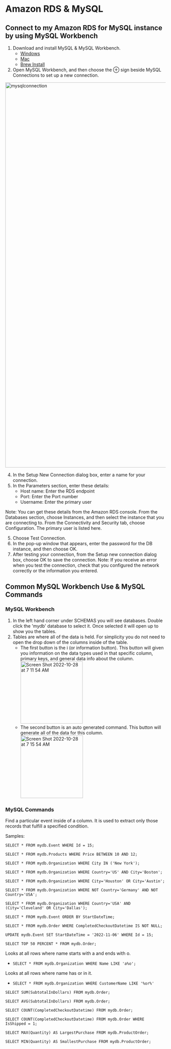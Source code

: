 # Amazon RDS & MySQL

## Connect to my Amazon RDS for MySQL instance by using MySQL Workbench

1. Download and install MySQL & MySQL Workbench.
   - [Windows](https://www.youtube.com/watch?v=wjTdEPvolzk)
   - [Mac](https://www.youtube.com/watch?v=DVVVSlGDpuw)
   - [Brew Install](https://www.youtube.com/watch?v=1K4m6m5y9Oo)
2. Open MySQL Workbench, and then choose the ⊕ sign beside MySQL Connections to set up a new connection.
<img width="1205" alt="mysqlconnection" src="https://user-images.githubusercontent.com/111775505/198582412-3bdb57a4-8283-4082-adc3-89eecb3047fd.png">

4. In the Setup New Connection dialog box, enter a name for your connection.
5. In the Parameters section, enter these details:
   - Host name: Enter the RDS endpoint
   - Port: Enter the Port number
   - Username: Enter the primary user

Note: You can get these details from the Amazon RDS console. From the Databases section, choose Instances, and then select the instance that you are connecting to. From the Connectivity and Security tab, choose Configuration. The primary user is listed here.

5. Choose Test Connection.
6. In the pop-up window that appears, enter the password for the DB instance, and then choose OK.
7. After testing your connection, from the Setup new connection dialog box, choose OK to save the connection.
Note: If you receive an error when you test the connection, check that you configured the network correctly or the information you entered.

## Common MySQL Workbench Use & MySQL Commands

### MySQL Workbench 

1. In the left hand corner under SCHEMAS you will see databases. Double click the 'mydb' database to select it. Once selected it will open up to show you the tables.
2. Tables are where all of the data is held. For simplicity you do not need to open the drop down of the columns inside of the table. 
   - The first button is the i (or information button). This button will given you information on the data types used in that specific column, primary keys, and general data info about the column.<br/> <img width="195" alt="Screen Shot 2022-10-28 at 7 11 54 AM" src="https://user-images.githubusercontent.com/111775505/198584117-1a559306-a6d6-47e6-8a26-76a4b954a805.png">
   - The second button is an auto generated command. This button will generate all of the data for this column. <br/><img width="196" alt="Screen Shot 2022-10-28 at 7 15 54 AM" src="https://user-images.githubusercontent.com/111775505/198584831-d89ef8ce-2b44-4f63-a4d3-cc2840b1cfca.png">

### MySQL Commands
Find a particular event inside of a column. It is used to extract only those records that fulfill a specified condition.

Samples: 

`SELECT * FROM mydb.Event
WHERE Id = 15;`

`SELECT * FROM mydb.Products
WHERE Price BETWEEN 10 AND 12;`

`SELECT * FROM mydb.Organization
WHERE City IN ('New York');`

`SELECT * FROM mydb.Organization
WHERE Country='US' AND City='Boston';`

`SELECT * FROM mydb.Organization
WHERE City='Houston' OR City='Austin';`

`SELECT * FROM mydb.Organization
WHERE NOT Country='Germany' AND NOT Country='USA';`

`SELECT * FROM mydb.Organization
WHERE Country='USA' AND (City='Cleveland' OR City='Dallas');`

`SELECT * FROM mydb.Event
ORDER BY StartDateTime;`

`SELECT * FROM mydb.Order
WHERE CompletedCheckoutDatetime IS NOT NULL;`

`UPDATE mydb.Event
SET StartDateTime = '2022-11-06'
WHERE Id = 15;`

`SELECT TOP 50 PERCENT * FROM mydb.Order;`

Looks at all rows where name starts with a and ends with o.
- `SELECT * FROM mydb.Organization
WHERE Name LIKE 'a%o';`

Looks at all rows where name has or in it.
- `SELECT * FROM mydb.Organization
WHERE CustomerName LIKE '%or%'`

`SELECT SUM(SubtotalInDollars)
FROM mydb.Order;`

`SELECT AVG(SubtotalInDollars)
FROM mydb.Order;`

`SELECT COUNT(CompletedCheckoutDatetime)
FROM mydb.Order;`

`SELECT COUNT(CompletedCheckoutDatetime)
FROM mydb.Order
WHERE IsShipped = 1;`

`SELECT MAX(Quantity) AS LargestPurchase
FROM mydb.ProductOrder; `

`SELECT MIN(Quantity) AS SmallestPurchase
FROM mydb.ProductOrder; `

